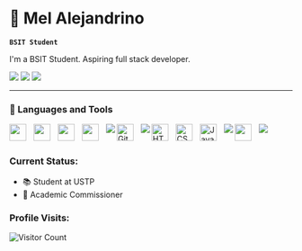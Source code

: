 # 🐸 Mel Alejandrino

**`BSIT Student`**

I'm a BSIT Student. Aspiring full stack developer.

   <p align="left">
      <a href="https://www.facebook.com/Melkun02/"><img src="https://img.shields.io/badge/melalejandrino-1877F2?style=for-the-badge&logo=facebook&logoColor=white"></a>
      <a href="https://twitter.com/MelKun8"><img src="https://img.shields.io/badge/MELKUN-1DA1F2?style=for-the-badge&logo=twitter&logoColor=white"></a>
      <a href="mailto:alejandrino.mel002@gmail.com"><img src="https://img.shields.io/badge/Gmail-D14836?style=for-the-badge&logo=gmail&logoColor=white"></a>
   </p>

---

### 🧰 Languages and Tools

<img align="left" width="30px" style="padding-right:10px;" src="https://cdn.jsdelivr.net/gh/devicons/devicon/icons/mongodb/mongodb-original.svg" />
<img align="left" width="30px" style="padding-right:10px;" src="https://cdn.jsdelivr.net/gh/devicons/devicon/icons/firebase/firebase-plain.svg" />
<img align="left" width="30px" style="padding-right:10px;" src="https://cdn.jsdelivr.net/gh/devicons/devicon/icons/nextjs/nextjs-original-wordmark.svg" />
<img align="left" width="30px" style="padding-right:10px;" src="https://cdn.jsdelivr.net/gh/devicons/devicon/icons/react/react-original.svg" />    
<img align="left" src="https://img.shields.io/badge/Express.js-404D59?style=for-the-badge">
<img align="left" alt="Git" width="30px" style="padding-right:10px;" src="https://cdn.jsdelivr.net/gh/devicons/devicon/icons/git/git-original.svg" />
<img align="left" src="https://img.shields.io/badge/GitHub-100000?style=for-the-badge&logo=github&logoColor=white">
<img align="left" alt="HTML" width="30px" style="padding-right:10px;" src="https://cdn.jsdelivr.net/gh/devicons/devicon/icons/html5/html5-plain.svg" />
<img align="left" alt="CSS" width="30px" style="padding-right:10px;" src="https://cdn.jsdelivr.net/gh/devicons/devicon/icons/css3/css3-plain.svg" />
<img align="left" alt="JavaScript" width="30px" style="padding-right:10px;" src="https://cdn.jsdelivr.net/gh/devicons/devicon/icons/javascript/javascript-plain.svg" />
<img align="left" src="https://img.shields.io/badge/figma-%23F24E1E.svg?style=for-the-badge&logo=figma&logoColor=white">
<img align="left" width="30px" style="padding-right:10px;" src="https://cdn.jsdelivr.net/gh/devicons/devicon/icons/tailwindcss/tailwindcss-plain.svg" />
<img align="left" src="https://img.shields.io/badge/MySQL-005C84?style=for-the-badge&logo=mysql&logoColor=white">



<br />

#

### Current Status:

- 📚 Student at USTP
- 📖 Academic Commissioner

### Profile Visits:
![Visitor Count](https://profile-counter.glitch.me/{MelAlejandrino}/count.svg)
